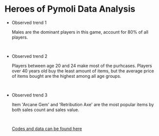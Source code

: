 # Heroes of Pymoli Data Analysis
* Observed trend 1

	Males are the dominant players in this game, account for 80% of all players.
	
	<br>

* Observed trend 2

	Players between age 20 and 24 make most of the purhcases.  Players over 40 years old buy the least amount of items, but the average price of items bought are the highest among all age groups.
	
	<br>
  

* Observed trend 3

	Item 'Arcane Gem' and 'Retribution Axe' are the most popular items by both sales count and sales value.
	
	<br>
	
	[Codes and data can be found here](https://github.com/nelsonxw/Pandas-Analysis/blob/master/HeroesOfPymoli_results.ipynb)
	
  
